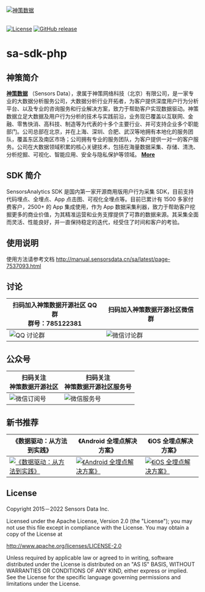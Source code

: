 [![神策数据](https://opensource.sensorsdata.cn/wp-content/uploads/logo.png)](https://www.sensorsdata.cn/)
<br><br>

[![License](https://img.shields.io/github/license/sensorsdata/sa-sdk-php.svg)](https://github.com/sensorsdata/sa-sdk-php/blob/master/LICENSE)
[![GitHub release](https://img.shields.io/github/release/sensorsdata/sa-sdk-php.svg)](https://github.com/sensorsdata/sa-sdk-php/releases)

# sa-sdk-php
## 神策简介

[**神策数据**](https://www.sensorsdata.cn/)
（Sensors Data），隶属于神策网络科技（北京）有限公司，是一家专业的大数据分析服务公司，大数据分析行业开拓者，为客户提供深度用户行为分析平台、以及专业的咨询服务和行业解决方案，致力于帮助客户实现数据驱动。神策数据立足大数据及用户行为分析的技术与实践前沿，业务现已覆盖以互联网、金融、零售快消、高科技、制造等为代表的十多个主要行业、并可支持企业多个职能部门。公司总部在北京，并在上海、深圳、合肥、武汉等地拥有本地化的服务团队，覆盖东区及南区市场；公司拥有专业的服务团队，为客户提供一对一的客户服务。公司在大数据领域积累的核心关键技术，包括在海量数据采集、存储、清洗、分析挖掘、可视化、智能应用、安全与隐私保护等领域。 [**More**](https://www.sensorsdata.cn/about/aboutus.html)

## SDK 简介

SensorsAnalytics SDK 是国内第一家开源商用版用户行为采集 SDK，目前支持代码埋点、全埋点、App 点击图、可视化全埋点等。目前已累计有 1500 多家付费客户，2500+ 的 App 集成使用，作为 App 数据采集利器，致力于帮助客户挖掘更多的商业价值，为其精准运营和业务支撑提供了可靠的数据来源。其采集全面而灵活、性能良好，并一直保持稳定的迭代，经受住了时间和客户的考验。

## 使用说明
使用方法请参考文档 http://manual.sensorsdata.cn/sa/latest/page-7537093.html

## 讨论

| 扫码加入神策数据开源社区 QQ 群<br>群号：785122381 | 扫码加入神策数据开源社区微信群 |
| ------ | ------ |
|![ QQ 讨论群](https://opensource.sensorsdata.cn/wp-content/uploads/ContentCommonPic_1.png) | ![ 微信讨论群 ](https://opensource.sensorsdata.cn/wp-content/uploads/ContentCommonPic_2.png) |

## 公众号

| 扫码关注<br>神策数据开源社区 | 扫码关注<br>神策数据开源社区服务号 |
| ------ | ------ |
|![ 微信订阅号 ](https://opensource.sensorsdata.cn/wp-content/uploads/ContentCommonPic_3.png) | ![ 微信服务号 ](https://opensource.sensorsdata.cn/wp-content/uploads/ContentCommonPic_4.png) |


## 新书推荐

| 《数据驱动：从方法到实践》 | 《Android 全埋点解决方案》 | 《iOS 全埋点解决方案》
| ------ | ------ | ------ |
| [![《数据驱动：从方法到实践》](https://opensource.sensorsdata.cn/wp-content/uploads/data_driven_book_1.jpg)](https://item.jd.com/12322322.html) | [![《Android 全埋点解决方案》](https://opensource.sensorsdata.cn/wp-content/uploads/Android-全埋点thumbnail_1.png)](https://item.jd.com/12574672.html) | [![《iOS 全埋点解决方案》](https://opensource.sensorsdata.cn/wp-content/uploads/iOS-全埋点thumbnail_1.png)](https://item.jd.com/12867068.html)

## License

Copyright 2015－2022 Sensors Data Inc.

Licensed under the Apache License, Version 2.0 (the "License");
you may not use this file except in compliance with the License.
You may obtain a copy of the License at

http://www.apache.org/licenses/LICENSE-2.0

Unless required by applicable law or agreed to in writing, software
distributed under the License is distributed on an "AS IS" BASIS,
WITHOUT WARRANTIES OR CONDITIONS OF ANY KIND, either express or implied.
See the License for the specific language governing permissions and
limitations under the License.
